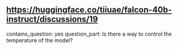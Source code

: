 ## https://huggingface.co/tiiuae/falcon-40b-instruct/discussions/19

contains_question: yes
question_part: Is there a way to control the temperature of the model?